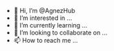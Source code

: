 - 👋 Hi, I’m @AgnezHub
- 👀 I’m interested in ...
- 🌱 I’m currently learning ...
- 💞️ I’m looking to collaborate on ...
- 📫 How to reach me ...

<!---
AgnezHub/AgnezHub is a ✨ special ✨ repository because its `README.md` (this file) appears on your GitHub profile.
You can click the Preview link to take a look at your changes.
--->

